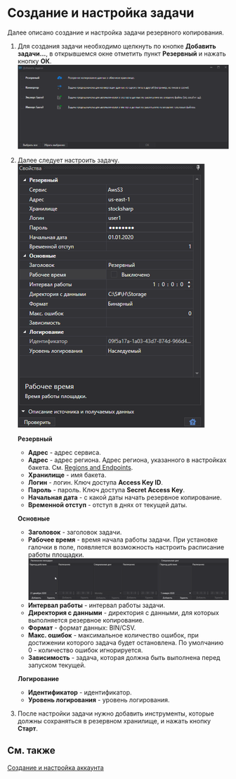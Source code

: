 # Создание и настройка задачи

Далее описано создание и настройка задачи резервного копирования.

1. Для создания задачи необходимо щелкнуть по кнопке **Добавить задачи...**, в открывшемся окне отметить пункт **Резервный** и нажать кнопку **ОК**.![hydra tasks backup add](../../../../images/hydra_tasks_backup_add.png)
2. Далее следует настроить задачу.![hydra tasks backup](../../../../images/hydra_tasks_backup.png)

   **Резервный**
   - **Адрес** \- адрес сервиса. 
   - **Адрес** \- адрес региона. Адрес региона, указанного в настройках бакета. См. [Regions and Endpoints](https://docs.aws.amazon.com/general/latest/gr/rande.html#s3_region). 
   - **Хранилище** \- имя бакета. 
   - **Логин** \- логин. Ключ доступа **Access Key ID**. 
   - **Пароль** \- пароль. Ключ доступа **Secret Access Key**. 
   - **Начальная дата** \- с какой даты начать резервное копирование. 
   - **Временной отступ** \- отступ в днях от текущей даты. 

   **Основные**
   - **Заголовок** \- заголовок задачи. 
   - **Рабочее время** \- время начала работы задачи. При установке галочки в поле, появляется возможность настроить расписание работы площадки.![hydra tasks backup desk](../../../../images/hydra_tasks_backup_desk.png)
   - **Интервал работы** \- интервал работы задачи. 
   - **Директория с данными** \- директория с данными, для которых выполняется резервное копирование. 
   - **Формат** \- формат данных: BIN\/CSV. 
   - **Макс. ошибок** \- максимальное количество ошибок, при достижении которого задача будет остановлена. По умолчанию 0 \- количество ошибок игнорируется.
   - **Зависимость** \- задача, которая должна быть выполнена перед запуском текущей. 

   **Логирование**
   - **Идентификатор** \- идентификатор. 
   - **Уровень логирования** \- уровень логирования. 
3. После настройки задачи нужно добавить инструменты, которые должны сохраняться в резервном хранилище, и нажать кнопку **Старт**.

## См. также

[Создание и настройка аккаунта](setup.md)
